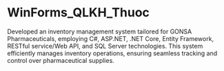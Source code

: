 # WinForms_QLKH_Thuoc
Developed an inventory management system tailored for GONSA Pharmaceuticals, employing C#, ASP.NET, .NET Core, Entity Framework, RESTful service/Web API, and SQL Server technologies. This system efficiently manages inventory operations, ensuring seamless tracking and control over pharmaceutical supplies.
